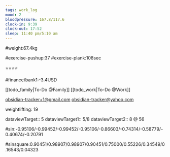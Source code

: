 ```yaml
---
tags: work_log
mood: 2
bloodpressure: 167.8/117.6
clock-in: 9:39
clock-out: 17:52
sleep: 11:40 pm/5:10 am
---
```


#weight:67.4kg

#exercise-pushup:37
#exercise-plank:108sec


⭐⭐⭐⭐

#finance/bank1:-3.4USD

[[todo_family|To-Do @Family]]
[[todo_work|To-Do @Work]]

obsidian-tracker+1@gmail.com
obsidian-tracker@yahoo.com

weightlifting: 19

dataviewTarget:: 5
dataviewTarget1:: 5/8
dataviewTarget2:: 8 @ 56

#sin:-0.95106/-0.99452/-0.99452/-0.95106/-0.86603/-0.74314/-0.58779/-0.40674/-0.20791

#sinsquare:0.90451/0.98907/0.98907/0.90451/0.75000/0.55226/0.34549/0.16543/0.04323

